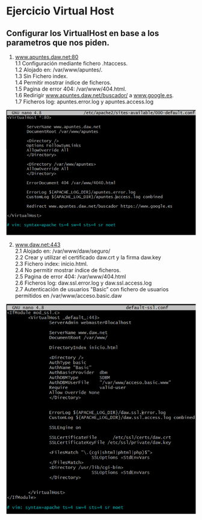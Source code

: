 # Ejercicio Virtual Host

## Configurar los VirtualHost en base a los parametros que nos piden.
1. www.apuntes.daw.net:80   
1.1 Configuración mediante fichero .htaccess.   
1.2 Alojado en: /var/www/apuntes/.   
1.3 Sin Fichero index.   
1.4 Permitir mostrar índice de ficheros.   
1.5 Pagina de error 404: /var/www/404.html.   
1.6 Redirigir www.apuntes.daw.net/buscador/ a www.google.es.   
1.7 Ficheros log: apuntes.error.log y apuntes.access.log

![Primera Captura](https://raw.githubusercontent.com/Gaizkaja/dweb_AWS/main/Config_Apache.PNG)  


2. www.daw.net:443  
2.1 Alojado en: /var/www/daw/seguro/   
2.2 Crear y utilizar el certificado daw.crt y la firma daw.key  
2.3 Fichero index: inicio.html.  
2.4 No permitir mostrar índice de ficheros.   
2.5 Pagina de error 404: /var/www/404.html   
2.6 Ficheros log: daw.ssl.error.log y daw.ssl.access.log   
2.7 Autenticación de usuarios "Basic” con fichero de usuarios permitidos en /var/www/acceso.basic.daw

![Segunda Captura](https://raw.githubusercontent.com/Gaizkaja/dweb_AWS/main/Config_Apache2.PNG)  
